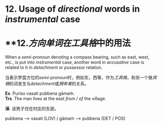 # **12. Usage of** *directional* words in *instrumental* case 
# **12.***方向*单词在*工具格*中的用法    
When a *semi-pronoun* denoting a compass bearing, such as east, west, etc., is put 
into *instrumental* case, another word in *accusative* case is related to it in *detachment* or 
*possessor* relation. 

当表示罗盘方位的*semi-pronoun*时，例如东，西等，作为*工具格*，和另一个做*宾格*的词发生与*detachment*或*拥有者*的关系。

**Ex**. Puriso vasati pubbena gāmaṁ.  
**Trs**. The man lives at the east *from / of* the village.  

**译**. 该男子住在村庄的东部。

  pubbena    -->    vasati (LOV) / gāmaṁ   -->  pubbena (DET / POS) 